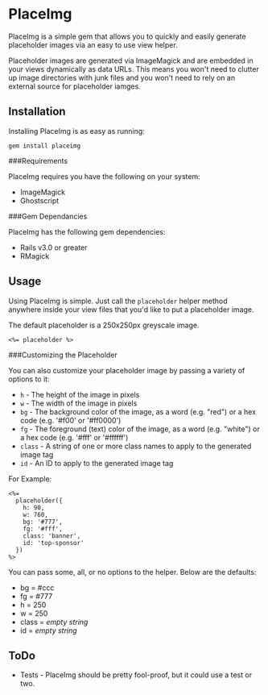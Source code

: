 PlaceImg
====

PlaceImg is a simple gem that allows you to quickly and easily generate placeholder images via an easy to use view helper.

Placeholder images are generated via ImageMagick and are embedded in your views dynamically as data URLs. This means you won't need to clutter up image directories with junk files and you won't need to rely on an external source for placeholder iamges.

Installation
----

Installing PlaceImg is as easy as running:

    gem install placeimg

###Requirements

PlaceImg requires you have the following on your system:

* ImageMagick
* Ghostscript

###Gem Dependancies

PlaceImg has the following gem dependencies:

* Rails v3.0 or greater
* RMagick

Usage
----

Using PlaceImg is simple. Just call the `placeholder` helper method anywhere inside your view files that you'd like to put a placeholder image.

The default placeholder is a 250x250px greyscale image.

    <%= placeholder %>

###Customizing the Placeholder

You can also customize your placeholder image by passing a variety of options to it:

* `h` - The height of the image in pixels
* `w` - The width of the image in pixels
* `bg` - The background color of the image, as a word (e.g. "red") or a hex code (e.g. '#f00' or '#ff0000')
* `fg` - The foreground (text) color of the image, as a word (e.g. "white") or a hex code (e.g. '#fff' or '#ffffff')
* `class` - A string of one or more class names to apply to the generated image tag
* `id` - An ID to apply to the generated image tag

For Example:

    <%=
      placeholder({
        h: 90,
        w: 760,
        bg: '#777',
        fg: '#fff',
        class: 'banner',
        id: 'top-sponsor'
      })
    %>

You can pass some, all, or no options to the helper. Below are the defaults:

* bg = #ccc
* fg = #777
* h = 250
* w = 250
* class = *empty string*
* id = *empty string*

ToDo
----

* Tests - PlaceImg should be pretty fool-proof, but it could use a test or two.
